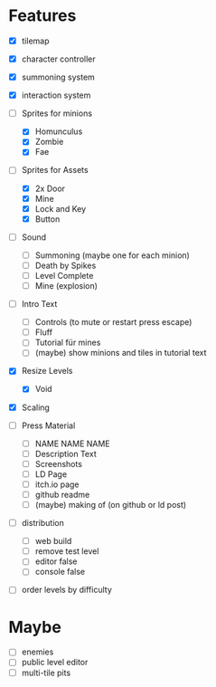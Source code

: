 # Features

- [x] tilemap
- [x] character controller
- [x] summoning system
- [x] interaction system


- [ ] Sprites for minions
    - [x] Homunculus
    - [x] Zombie
    - [x] Fae
- [ ] Sprites for Assets
    - [x] 2x Door
    - [x] Mine
    - [x] Lock and Key
    - [x] Button
- [ ] Sound
    - [ ] Summoning (maybe one for each minion)
    - [ ] Death by Spikes
    - [ ] Level Complete
    - [ ] Mine (explosion)
- [ ] Intro Text
    - [ ] Controls (to mute or restart press escape)
    - [ ] Fluff
    - [ ] Tutorial für mines
    - [ ] (maybe) show minions and tiles in tutorial text
- [x] Resize Levels
    - [x] Void
- [x] Scaling
- [ ] Press Material
    - [ ] NAME NAME NAME
    - [ ] Description Text
    - [ ] Screenshots
    - [ ] LD Page
    - [ ] itch.io page
    - [ ] github readme
    - [ ] (maybe) making of (on github or ld post)
- [ ] distribution
    - [ ] web build
    - [ ] remove test level
    - [ ] editor false
    - [ ] console false
- [ ] order levels by difficulty

# Maybe

- [ ] enemies
- [ ] public level editor
- [ ] multi-tile pits
